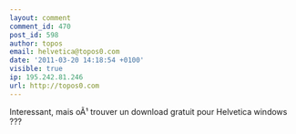 ```yaml
---
layout: comment
comment_id: 470
post_id: 598
author: topos
email: helvetica@topos0.com
date: '2011-03-20 14:18:54 +0100'
visible: true
ip: 195.242.81.246
url: http://topos0.com
---
```

Interessant, mais oÃ¹ trouver un download gratuit pour Helvetica windows ???
